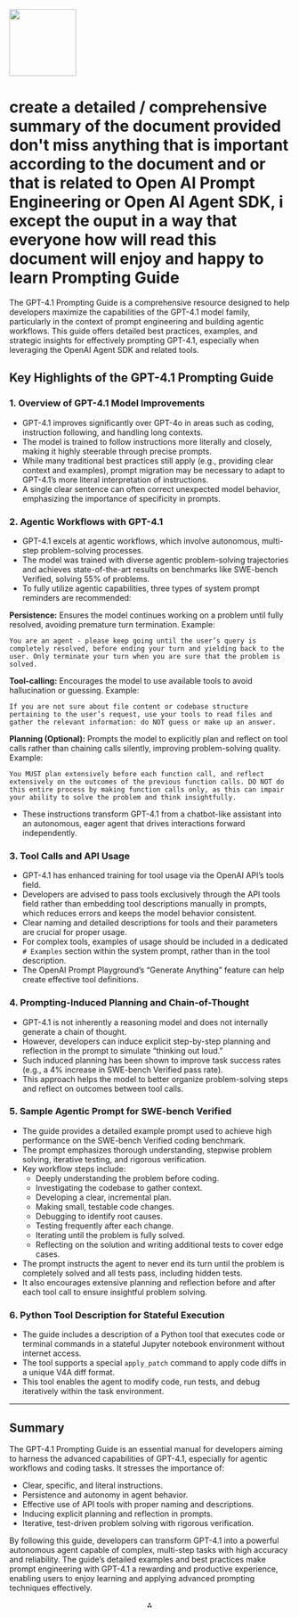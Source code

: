 <img src="https://r2cdn.perplexity.ai/pplx-full-logo-primary-dark%402x.png" class="logo" width="120"/>

# create a detailed / comprehensive summary of the document provided don't miss anything that is important according to the document and or that is related to Open AI Prompt Engineering or Open AI Agent SDK, i except  the ouput in a way that everyone how will read this document will enjoy and happy to learn Prompting Guide

The GPT-4.1 Prompting Guide is a comprehensive resource designed to help developers maximize the capabilities of the GPT-4.1 model family, particularly in the context of prompt engineering and building agentic workflows. This guide offers detailed best practices, examples, and strategic insights for effectively prompting GPT-4.1, especially when leveraging the OpenAI Agent SDK and related tools.

## Key Highlights of the GPT-4.1 Prompting Guide

### 1. Overview of GPT-4.1 Model Improvements

- GPT-4.1 improves significantly over GPT-4o in areas such as coding, instruction following, and handling long contexts.
- The model is trained to follow instructions more literally and closely, making it highly steerable through precise prompts.
- While many traditional best practices still apply (e.g., providing clear context and examples), prompt migration may be necessary to adapt to GPT-4.1’s more literal interpretation of instructions.
- A single clear sentence can often correct unexpected model behavior, emphasizing the importance of specificity in prompts.


### 2. Agentic Workflows with GPT-4.1

- GPT-4.1 excels at agentic workflows, which involve autonomous, multi-step problem-solving processes.
- The model was trained with diverse agentic problem-solving trajectories and achieves state-of-the-art results on benchmarks like SWE-bench Verified, solving 55% of problems.
- To fully utilize agentic capabilities, three types of system prompt reminders are recommended:

**Persistence:**
Ensures the model continues working on a problem until fully resolved, avoiding premature turn termination.
Example:

```
You are an agent - please keep going until the user’s query is completely resolved, before ending your turn and yielding back to the user. Only terminate your turn when you are sure that the problem is solved.
```

**Tool-calling:**
Encourages the model to use available tools to avoid hallucination or guessing.
Example:

```
If you are not sure about file content or codebase structure pertaining to the user’s request, use your tools to read files and gather the relevant information: do NOT guess or make up an answer.
```

**Planning (Optional):**
Prompts the model to explicitly plan and reflect on tool calls rather than chaining calls silently, improving problem-solving quality.
Example:

```
You MUST plan extensively before each function call, and reflect extensively on the outcomes of the previous function calls. DO NOT do this entire process by making function calls only, as this can impair your ability to solve the problem and think insightfully.
```

- These instructions transform GPT-4.1 from a chatbot-like assistant into an autonomous, eager agent that drives interactions forward independently.


### 3. Tool Calls and API Usage

- GPT-4.1 has enhanced training for tool usage via the OpenAI API’s tools field.
- Developers are advised to pass tools exclusively through the API tools field rather than embedding tool descriptions manually in prompts, which reduces errors and keeps the model behavior consistent.
- Clear naming and detailed descriptions for tools and their parameters are crucial for proper usage.
- For complex tools, examples of usage should be included in a dedicated `# Examples` section within the system prompt, rather than in the tool description.
- The OpenAI Prompt Playground’s “Generate Anything” feature can help create effective tool definitions.


### 4. Prompting-Induced Planning and Chain-of-Thought

- GPT-4.1 is not inherently a reasoning model and does not internally generate a chain of thought.
- However, developers can induce explicit step-by-step planning and reflection in the prompt to simulate “thinking out loud.”
- Such induced planning has been shown to improve task success rates (e.g., a 4% increase in SWE-bench Verified pass rate).
- This approach helps the model to better organize problem-solving steps and reflect on outcomes between tool calls.


### 5. Sample Agentic Prompt for SWE-bench Verified

- The guide provides a detailed example prompt used to achieve high performance on the SWE-bench Verified coding benchmark.
- The prompt emphasizes thorough understanding, stepwise problem solving, iterative testing, and rigorous verification.
- Key workflow steps include:
    - Deeply understanding the problem before coding.
    - Investigating the codebase to gather context.
    - Developing a clear, incremental plan.
    - Making small, testable code changes.
    - Debugging to identify root causes.
    - Testing frequently after each change.
    - Iterating until the problem is fully solved.
    - Reflecting on the solution and writing additional tests to cover edge cases.
- The prompt instructs the agent to never end its turn until the problem is completely solved and all tests pass, including hidden tests.
- It also encourages extensive planning and reflection before and after each tool call to ensure insightful problem solving.


### 6. Python Tool Description for Stateful Execution

- The guide includes a description of a Python tool that executes code or terminal commands in a stateful Jupyter notebook environment without internet access.
- The tool supports a special `apply_patch` command to apply code diffs in a unique V4A diff format.
- This tool enables the agent to modify code, run tests, and debug iteratively within the task environment.

---

## Summary

The GPT-4.1 Prompting Guide is an essential manual for developers aiming to harness the advanced capabilities of GPT-4.1, especially for agentic workflows and coding tasks. It stresses the importance of:

- Clear, specific, and literal instructions.
- Persistence and autonomy in agent behavior.
- Effective use of API tools with proper naming and descriptions.
- Inducing explicit planning and reflection in prompts.
- Iterative, test-driven problem solving with rigorous verification.

By following this guide, developers can transform GPT-4.1 into a powerful autonomous agent capable of complex, multi-step tasks with high accuracy and reliability. The guide’s detailed examples and best practices make prompt engineering with GPT-4.1 a rewarding and productive experience, enabling users to enjoy learning and applying advanced prompting techniques effectively.

<div style="text-align: center">⁂</div>

[^1]: gpt4-1_prompting_guide.ipynb

[^2]: https://cookbook.openai.com/examples/gpt4-1_prompting_guide

[^3]: https://aiadopters.club/p/openais-gpt-41-prompting-guide-explained

[^4]: https://datawizz.ai/blog/writing-effective-prompts-for-openai-gpt-4-1

[^5]: https://www.youtube.com/watch?v=LuarehusOWU

[^6]: https://www.reddit.com/r/ChatGPTCoding/comments/1k7v5bx/openais_latest_prompting_guide_for_gpt41/

[^7]: https://www.prompthub.us/blog/the-complete-guide-to-gpt-4-1-models-performance-pricing-and-prompting-tips

[^8]: https://openai.com/index/gpt-4-1/

[^9]: https://platform.openai.com/docs/guides/prompt-engineering

[^10]: https://www.youtube.com/watch?v=8W2LqX19bew

[^11]: https://www.reddit.com/r/ChatGPT/comments/18jdfex/openai_prompt_engineering_guide/

